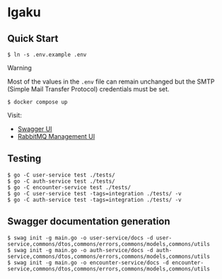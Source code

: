 # Igaku

## Quick Start

```console
$ ln -s .env.example .env
```

> [!WARNING]
> Most of the values in the `.env` file can remain unchanged but the SMTP
> (Simple Mail Transfer Protocol) credentials must be set.

```console
$ docker compose up
```

Visit:
- [Swagger UI](http://localhost:8090/)
- [RabbitMQ Management UI](http://localhost:15672)

## Testing

```console
$ go -C user-service test ./tests/
$ go -C auth-service test ./tests/
$ go -C encounter-service test ./tests/
$ go -C user-service test -tags=integration ./tests/ -v
$ go -C auth-service test -tags=integration ./tests/ -v
```

## Swagger documentation generation

```console
$ swag init -g main.go -o user-service/docs -d user-service,commons/dtos,commons/errors,commons/models,commons/utils
$ swag init -g main.go -o auth-service/docs -d auth-service,commons/dtos,commons/errors,commons/models,commons/utils
$ swag init -g main.go -o encounter-service/docs -d encounter-service,commons/dtos,commons/errors,commons/models,commons/utils
```
